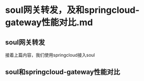 # soul网关转发，及和springcloud-gateway性能对比.md

## soul网关转发
接着上篇内容，我们使用springcloud接入soul





## soul和springcloud-gateway性能对比

